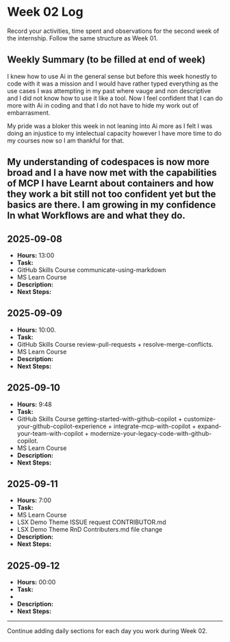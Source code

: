# Week 02 Log

Record your activities, time spent and observations for the second week of the internship. Follow the same structure as Week 01.

## Weekly Summary (to be filled at end of week)

I knew how to use Ai in the general sense but before this week honestly to code with it was a mission and I would have rather typed everything as the use cases I was attempting in my past where vauge and non descriptive and I did not know how to use it like a tool. Now I feel confident that I can do more with Ai in coding and that I do not have to hide my work out of embarrasment.

My pride was a bloker this week in not leaning into Ai more as I felt I was doing an injustice to my intelectual capacity however I have more time to do my courses now so I am thankful for that.

My understanding of codespaces is now more broad and I a have now met with the capabilities of MCP I have Learnt about containers and how they work a bit still not too confident yet but the basics are there. I am growing in my confidence In what Workflows are and what they do.
---

## 2025‑09‑08

- **Hours:** 13:00
- **Task:** 
- GitHub Skills Course communicate-using-markdown
- MS Learn Course 
- **Description:** 
- **Next Steps:** 

## 2025‑09‑09

- **Hours:** 10:00.
- **Task:** 
- GitHub Skills Course review-pull-requests + resolve-merge-conflicts.
- MS Learn Course
- **Description:** 
- **Next Steps:** 

## 2025‑09‑10

- **Hours:** 9:48
- **Task:** 
- GitHub Skills Course getting-started-with-github-copilot + customize-your-github-copilot-experience + integrate-mcp-with-copilot + expand-your-team-with-copilot + modernize-your-legacy-code-with-github-copilot.
- MS Learn Course 
- **Description:** 
- **Next Steps:** 

## 2025‑09‑11

- **Hours:** 7:00
- **Task:** 
- MS Learn Course
- LSX Demo Theme ISSUE request CONTRIBUTOR.md
- LSX Demo Theme RnD Contributers.md file change
- **Description:** 
- **Next Steps:** 

## 2025‑09‑12

- **Hours:** 00:00
- **Task:** 
- 
- **Description:** 
- **Next Steps:** 

---

Continue adding daily sections for each day you work during Week 02.

